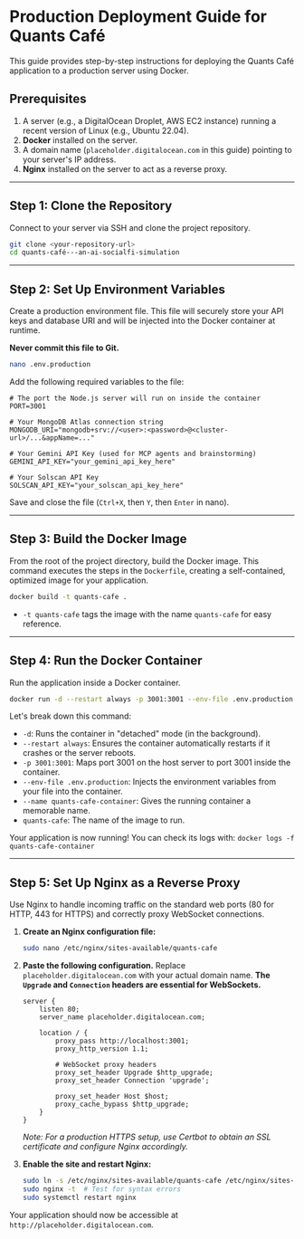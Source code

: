 # Production Deployment Guide for Quants Café

This guide provides step-by-step instructions for deploying the Quants Café application to a production server using Docker.

## Prerequisites

1.  A server (e.g., a DigitalOcean Droplet, AWS EC2 instance) running a recent version of Linux (e.g., Ubuntu 22.04).
2.  **Docker** installed on the server.
3.  A domain name (`placeholder.digitalocean.com` in this guide) pointing to your server's IP address.
4.  **Nginx** installed on the server to act as a reverse proxy.

---

## Step 1: Clone the Repository

Connect to your server via SSH and clone the project repository.

```bash
git clone <your-repository-url>
cd quants-café---an-ai-socialfi-simulation
```

---

## Step 2: Set Up Environment Variables

Create a production environment file. This file will securely store your API keys and database URI and will be injected into the Docker container at runtime.

**Never commit this file to Git.**

```bash
nano .env.production
```

Add the following required variables to the file:

```env
# The port the Node.js server will run on inside the container
PORT=3001

# Your MongoDB Atlas connection string
MONGODB_URI="mongodb+srv://<user>:<password>@<cluster-url>/...&appName=..."

# Your Gemini API Key (used for MCP agents and brainstorming)
GEMINI_API_KEY="your_gemini_api_key_here"

# Your Solscan API Key
SOLSCAN_API_KEY="your_solscan_api_key_here"
```

Save and close the file (`Ctrl+X`, then `Y`, then `Enter` in nano).

---

## Step 3: Build the Docker Image

From the root of the project directory, build the Docker image. This command executes the steps in the `Dockerfile`, creating a self-contained, optimized image for your application.

```bash
docker build -t quants-cafe .
```

-   `-t quants-cafe` tags the image with the name `quants-cafe` for easy reference.

---

## Step 4: Run the Docker Container

Run the application inside a Docker container.

```bash
docker run -d --restart always -p 3001:3001 --env-file .env.production --name quants-cafe-container quants-cafe
```

Let's break down this command:
-   `-d`: Runs the container in "detached" mode (in the background).
-   `--restart always`: Ensures the container automatically restarts if it crashes or the server reboots.
-   `-p 3001:3001`: Maps port 3001 on the host server to port 3001 inside the container.
-   `--env-file .env.production`: Injects the environment variables from your file into the container.
-   `--name quants-cafe-container`: Gives the running container a memorable name.
-   `quants-cafe`: The name of the image to run.

Your application is now running! You can check its logs with:
`docker logs -f quants-cafe-container`

---

## Step 5: Set Up Nginx as a Reverse Proxy

Use Nginx to handle incoming traffic on the standard web ports (80 for HTTP, 443 for HTTPS) and correctly proxy WebSocket connections.

1.  **Create an Nginx configuration file:**
    ```bash
    sudo nano /etc/nginx/sites-available/quants-cafe
    ```

2.  **Paste the following configuration.** Replace `placeholder.digitalocean.com` with your actual domain name. **The `Upgrade` and `Connection` headers are essential for WebSockets.**

    ```nginx
    server {
        listen 80;
        server_name placeholder.digitalocean.com;

        location / {
            proxy_pass http://localhost:3001;
            proxy_http_version 1.1;
            
            # WebSocket proxy headers
            proxy_set_header Upgrade $http_upgrade;
            proxy_set_header Connection 'upgrade';
            
            proxy_set_header Host $host;
            proxy_cache_bypass $http_upgrade;
        }
    }
    ```
    *Note: For a production HTTPS setup, use Certbot to obtain an SSL certificate and configure Nginx accordingly.*

3.  **Enable the site and restart Nginx:**
    ```bash
    sudo ln -s /etc/nginx/sites-available/quants-cafe /etc/nginx/sites-enabled/
    sudo nginx -t  # Test for syntax errors
    sudo systemctl restart nginx
    ```

Your application should now be accessible at `http://placeholder.digitalocean.com`.
